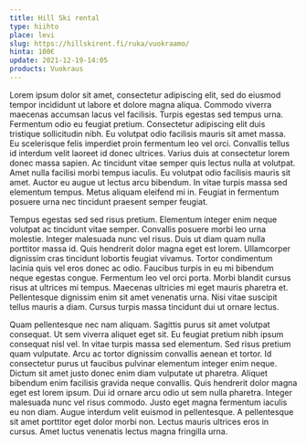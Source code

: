 ```yaml
---
title: Hill Ski rental
type: hiihto
place: levi
slug: https://hillskirent.fi/ruka/vuokraamo/
hinta: 100€
update: 2021-12-19-14:05
products: Vuokraus
---
```


Lorem ipsum dolor sit amet, consectetur adipiscing elit, sed do eiusmod tempor incididunt ut labore et dolore magna aliqua. Commodo viverra maecenas accumsan lacus vel facilisis. Turpis egestas sed tempus urna. Fermentum odio eu feugiat pretium. Consectetur adipiscing elit duis tristique sollicitudin nibh. Eu volutpat odio facilisis mauris sit amet massa. Eu scelerisque felis imperdiet proin fermentum leo vel orci. Convallis tellus id interdum velit laoreet id donec ultrices. Varius duis at consectetur lorem donec massa sapien. Ac tincidunt vitae semper quis lectus nulla at volutpat. Amet nulla facilisi morbi tempus iaculis. Eu volutpat odio facilisis mauris sit amet. Auctor eu augue ut lectus arcu bibendum. In vitae turpis massa sed elementum tempus. Metus aliquam eleifend mi in. Feugiat in fermentum posuere urna nec tincidunt praesent semper feugiat.

Tempus egestas sed sed risus pretium. Elementum integer enim neque volutpat ac tincidunt vitae semper. Convallis posuere morbi leo urna molestie. Integer malesuada nunc vel risus. Duis ut diam quam nulla porttitor massa id. Quis hendrerit dolor magna eget est lorem. Ullamcorper dignissim cras tincidunt lobortis feugiat vivamus. Tortor condimentum lacinia quis vel eros donec ac odio. Faucibus turpis in eu mi bibendum neque egestas congue. Fermentum leo vel orci porta. Morbi blandit cursus risus at ultrices mi tempus. Maecenas ultricies mi eget mauris pharetra et. Pellentesque dignissim enim sit amet venenatis urna. Nisi vitae suscipit tellus mauris a diam. Cursus turpis massa tincidunt dui ut ornare lectus.

Quam pellentesque nec nam aliquam. Sagittis purus sit amet volutpat consequat. Ut sem viverra aliquet eget sit. Eu feugiat pretium nibh ipsum consequat nisl vel. In vitae turpis massa sed elementum. Sed risus pretium quam vulputate. Arcu ac tortor dignissim convallis aenean et tortor. Id consectetur purus ut faucibus pulvinar elementum integer enim neque. Dictum sit amet justo donec enim diam vulputate ut pharetra. Aliquet bibendum enim facilisis gravida neque convallis. Quis hendrerit dolor magna eget est lorem ipsum. Dui id ornare arcu odio ut sem nulla pharetra. Integer malesuada nunc vel risus commodo. Justo eget magna fermentum iaculis eu non diam. Augue interdum velit euismod in pellentesque. A pellentesque sit amet porttitor eget dolor morbi non. Lectus mauris ultrices eros in cursus. Amet luctus venenatis lectus magna fringilla urna.